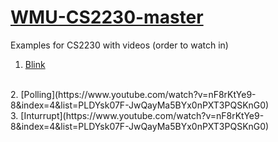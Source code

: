 # [WMU-CS2230-master](https://cs.wmich.edu/~trenary/classes/cs2230/index.html)
Examples for CS2230 with videos (order to watch in)
<br>
1. [Blink](https://www.youtube.com/watch?v=nVEi3oidXM8&list=PLDYsk07F-JwQayMa5BYx0nPXT3PQSKnG0&i)
<br>
2. [Polling](https://www.youtube.com/watch?v=nF8rKtYe9-8&index=4&list=PLDYsk07F-JwQayMa5BYx0nPXT3PQSKnG0)
<br>
3. [Inturrupt](https://www.youtube.com/watch?v=nF8rKtYe9-8&index=4&list=PLDYsk07F-JwQayMa5BYx0nPXT3PQSKnG0)
